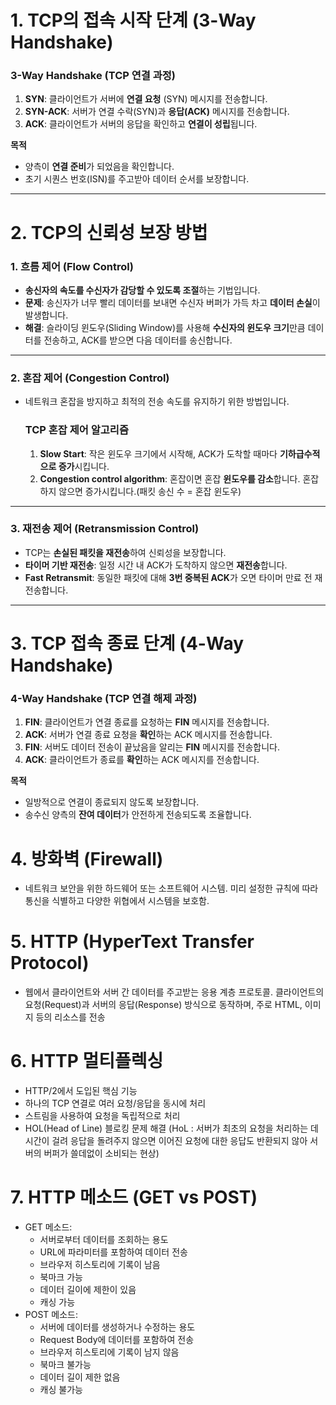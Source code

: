 # 1. TCP의 접속 시작 단계 (3-Way Handshake)

### **3-Way Handshake (TCP 연결 과정)**

1. **SYN**: 클라이언트가 서버에 **연결 요청** (SYN) 메시지를 전송합니다.
2. **SYN-ACK**: 서버가 연결 수락(SYN)과 **응답(ACK)** 메시지를 전송합니다.
3. **ACK**: 클라이언트가 서버의 응답을 확인하고 **연결이 성립**됩니다.

**목적**

- 양측이 **연결 준비**가 되었음을 확인합니다.
- 초기 시퀀스 번호(ISN)를 주고받아 데이터 순서를 보장합니다.

---

# 2. TCP의 신뢰성 보장 방법

### 1. 흐름 제어 (Flow Control)

- **송신자의 속도를 수신자가 감당할 수 있도록 조절**하는 기법입니다.
- **문제**: 송신자가 너무 빨리 데이터를 보내면 수신자 버퍼가 가득 차고 **데이터 손실**이 발생합니다.
- **해결**: 슬라이딩 윈도우(Sliding Window)를 사용해 **수신자의 윈도우 크기**만큼 데이터를 전송하고, ACK를 받으면 다음 데이터를 송신합니다.

---

### 2. 혼잡 제어 (Congestion Control)

- 네트워크 혼잡을 방지하고 최적의 전송 속도를 유지하기 위한 방법입니다.
    
    ### TCP 혼잡 제어 알고리즘
    
    1. **Slow Start**: 작은 윈도우 크기에서 시작해, ACK가 도착할 때마다 **기하급수적으로 증가**시킵니다.
    2. **Congestion control algorithm**: 혼잡이면 혼잡 **윈도우를 감소**합니다. 혼잡하지 않으면 증가시킵니다.(패킷 송신 수 = 혼잡 윈도우)

---

### 3. 재전송 제어 (Retransmission Control)

- TCP는 **손실된 패킷을 재전송**하여 신뢰성을 보장합니다.
- **타이머 기반 재전송**: 일정 시간 내 ACK가 도착하지 않으면 **재전송**합니다.
- **Fast Retransmit**: 동일한 패킷에 대해 **3번 중복된 ACK**가 오면 타이머 만료 전 재전송합니다.

---

# 3. TCP 접속 종료 단계 (4-Way Handshake)

### **4-Way Handshake (TCP 연결 해제 과정)**

1. **FIN**: 클라이언트가 연결 종료를 요청하는 **FIN** 메시지를 전송합니다.
2. **ACK**: 서버가 연결 종료 요청을 **확인**하는 ACK 메시지를 전송합니다.
3. **FIN**: 서버도 데이터 전송이 끝났음을 알리는 **FIN** 메시지를 전송합니다.
4. **ACK**: 클라이언트가 종료를 **확인**하는 ACK 메시지를 전송합니다.

**목적**

- 일방적으로 연결이 종료되지 않도록 보장합니다.
- 송수신 양측의 **잔여 데이터**가 안전하게 전송되도록 조율합니다.

# 4. 방화벽 (Firewall)

- 네트워크 보안을 위한 하드웨어 또는 소프트웨어 시스템. 미리 설정한 규칙에 따라 통신을 식별하고 다양한 위협에서 시스템을 보호함.


# 5. HTTP (HyperText Transfer Protocol)

- 웹에서 클라이언트와 서버 간 데이터를 주고받는 응용 계층 프로토콜. 클라이언트의 요청(Request)과 서버의 응답(Response) 방식으로 동작하며, 주로 HTML, 이미지 등의 리소스를 전송

# 6. HTTP 멀티플렉싱

- HTTP/2에서 도입된 핵심 기능
- 하나의 TCP 연결로 여러 요청/응답을 동시에 처리
- 스트림을 사용하여 요청을 독립적으로 처리
- HOL(Head of Line) 블로킹 문제 해결
  (HoL : 서버가 최초의 요청을 처리하는 데 시간이 걸려 응답을 돌려주지 않으면 이어진 요청에 대한 응답도 반환되지 않아 서버의 버퍼가 쓸데없이 소비되는 현상)


# 7. HTTP 메소드 (GET vs POST)

- GET 메소드:
    - 서버로부터 데이터를 조회하는 용도
    - URL에 파라미터를 포함하여 데이터 전송
    - 브라우저 히스토리에 기록이 남음
    - 북마크 가능
    - 데이터 길이에 제한이 있음
    - 캐싱 가능
- POST 메소드:
    - 서버에 데이터를 생성하거나 수정하는 용도
    - Request Body에 데이터를 포함하여 전송
    - 브라우저 히스토리에 기록이 남지 않음
    - 북마크 불가능
    - 데이터 길이 제한 없음
    - 캐싱 불가능
